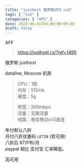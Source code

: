 ```yaml
---
title: "justhost 俄罗斯VPS cn2"
tags: [ "cn2" ]
categories: [ "VPS" ]
date: 2020-06-01T04:00:00+08:00
draft: false
---
```


AFF
>https://justhost.ru/?ref=1495

俄罗斯 justhost

dataline, Moscow 机房

>CPU：1核    
>内存：512mb    
>硬盘：5g    
>
>带宽：200mbps    
>流量：无限流量    
>线路：电信移动cn2直连    

年付默认八折    
月付八折优惠码 `LET20` (若可用)     
八折后 87卢布/月    
paypal 相比 支付宝 汇率略低。    

高可用
